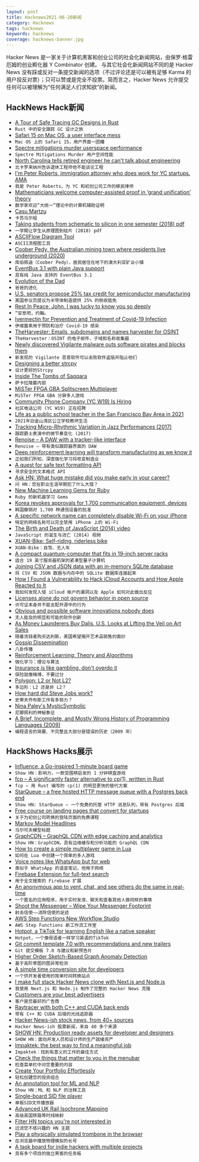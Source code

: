 ```yaml
---
layout: post
title: Hacknews2021-06-20新闻
category: Hacknews
tags: hacknews
keywords: hacknews
coverage: hacknews-banner.jpg
---
```


Hacker News 是一家关于计算机黑客和创业公司的社会化新闻网站，由保罗·格雷厄姆的创业孵化器 Y Combinator 创建。
与其它社会化新闻网站不同的是 Hacker News 没有踩或反对一条提交新闻的选项（不过评论还是可以被有足够 Karma 的用户投反对票）；只可以赞或是完全不投票。简而言之，Hacker News 允许提交任何可以被理解为“任何满足人们求知欲”的新闻。

## HackNews Hack新闻


- [A Tour of Safe Tracing GC Designs in Rust](https://manishearth.github.io/blog/2021/04/05/a-tour-of-safe-tracing-gc-designs-in-rust/)
- `Rust 中的安全跟踪 GC 设计之旅`
- [Safari 15 on Mac OS, a user interface mess](https://morrick.me/archives/9368)
- `Mac OS 上的 Safari 15，用户界面一团糟`
- [Spectre mitigations murder userspace performance](https://robert.ocallahan.org/2021/06/spectre-mitigations-murder-userspace.html)
- `Spectre Mitigations Murder 用户空间性能`
- [North Carolina tells retired engineer he can't talk about engineering](https://ij.org/press-release/north-carolina-board-tells-retired-engineer-he-cant-talk-about-engineering/)
- `北卡罗来纳州告诉退休工程师他不能谈论工程`
- [I'm Peter Roberts, immigration attorney who does work for YC startups. AMA](item?id=27560781)
- `我是 Peter Roberts，为 YC 和初创公司工作的移民律师`
- [Mathematicians welcome computer-assisted proof in ‘grand unification’ theory](https://www.nature.com/articles/d41586-021-01627-2)
- `数学家欢迎“大统一”理论中的计算机辅助证明`
- [Casu Martzu](https://en.wikipedia.org/wiki/Casu_martzu)
- `卡苏马尔祖`
- [Taking students from schematic to silicon in one semester (2018) pdf](https://people.eecs.berkeley.edu/~pister/publications/2018/BurnettTapeoutClassISCAS2018.pdf)
- `一学期让学生从原理图到硅片 (2018) pdf`
- [ASCIIFlow Diagram Tool](https://asciiflow.com/)
- `ASCII流程图工具`
- [Coober Pedy, the Australian mining town where residents live underground (2020)](https://www.businessinsider.com/inside-coober-pedy-australias-underground-town-2016-1)
- `库伯佩迪（Coober Pedy），居民居住在地下的澳大利亚矿业小镇`
- [EventBus 3.1 with plain Java support](https://greenrobot.org/release/eventbus-3-1-plain-java-support/)
- `具有纯 Java 支持的 EventBus 3.1`
- [Evolution of the Dad](https://knowablemagazine.org/article/living-world/2021/evolution-dad)
- `爸爸的进化`
- [U.S. senators propose 25% tax credit for semiconductor manufacturing](https://www.reuters.com/article/ctech-us-usa-semiconductors-congress-idCAKCN2DT29F-OCATC)
- `美国参议员提议为半导体制造提供 25% 的税收抵免`
- [Rest In Peace, John. I was lucky to know you so deeply](https://peewee.com/2021/06/18/rest-in-peace-john-paragon/)
- `“安息吧，约翰。`
- [Ivermectin for Prevention and Treatment of Covid-19 Infection](https://journals.lww.com/americantherapeutics/Abstract/9000/Ivermectin_for_Prevention_and_Treatment_of.98040.aspx)
- `伊维菌素用于预防和治疗 Covid-19 感染`
- [TheHarvester: Emails, subdomains and names harvester for OSINT](https://github.com/laramies/theHarvester)
- `TheHarvester：OSINT 的电子邮件、子域和名称收集器`
- [Newly discovered Vigilante malware outs software pirates and blocks them](https://arstechnica.com/gadgets/2021/06/newly-discovered-vigilante-malware-outs-software-pirates-and-blocks-them/)
- `新发现的 Vigilante 恶意软件可以击败软件盗版并阻止他们`
- [Designing a better strcpy](https://saagarjha.com/blog/2020/04/12/designing-a-better-strcpy/)
- `设计更好的Strcpy`
- [Inside The Tombs of Saqqara](https://www.smithsonianmag.com/history/inside-tombs-saqqara-180977932/)
- `萨卡拉陵墓内部`
- [MiSTer FPGA GBA Splitscreen Multiplayer](https://www.youtube.com/watch?v=AJhx8SeI0Q8)
- `MiSTer FPGA GBA 分屏多人游戏`
- [Community Phone Company (YC W19) Is Hiring](https://www.ycombinator.com/companies/community-phone-company/jobs/6psvnZD-digital-marketing-specialist)
- `社区电话公司 (YC W19) 正在招聘`
- [Life as a public school teacher in the San Francisco Bay Area in 2021](http://adamcadre.ac/calendar/202105m.html)
- `2021年旧金山湾区公立学校教师生活`
- [Tracking Micro-Rhythmic Variation in Jazz Performances (2017)](https://www.researchgate.net/publication/319392963_A_Swingogram_Representation_for_Tracking_Micro-Rhythmic_Variation_in_Jazz_Performances)
- `跟踪爵士表演中的微节奏变化 (2017)`
- [Renoise – A DAW with a tracker-like interface](https://www.renoise.com/)
- `Renoise – 带有类似跟踪器界面的 DAW`
- [Deep reinforcement learning will transform manufacturing as we know it](https://techcrunch.com/2021/06/17/deep-reinforcement-learning-will-transform-manufacturing-as-we-know-it/)
- `正如我们所知，深度强化学习将改变制造业`
- [A quest for safe text formatting API](https://www.zverovich.net/2021/06/16/safe-formatting-api.html)
- `寻求安全的文本格式 API`
- [Ask HN: What huge mistake did you make early in your career?](item?id=27548204)
- `问 HN：您在职业生涯早期犯了什么大错？`
- [New Machine Learning Gems for Ruby](https://ankane.org/new-ml-gems)
- `Ruby 的新机器学习 Gems`
- [Korea revokes approvals for 1,700 communication equipment, devices](http://www.koreaherald.com/view.php?ud=20210617000953)
- `韩国撤销对 1,700 种通信设备的批准`
- [A specific network name can completely disable Wi-Fi on your iPhone](https://9to5mac.com/2021/06/19/a-specific-network-name-can-completely-disable-wi-fi-on-your-iphone/)
- `特定的网络名称可以完全禁用 iPhone 上的 Wi-Fi`
- [The Birth and Death of JavaScript (2014) video](https://www.destroyallsoftware.com/talks/the-birth-and-death-of-javascript)
- `JavaScript 的诞生与消亡 (2014) 视频`
- [XUAN-Bike: Self-riding, riderless bike](https://github.com/peng-zhihui/XUAN-Bike)
- `XUAN-Bike：自驾、无人车`
- [A compact quantum-computer that fits in 19-inch server racks](https://journals.aps.org/prxquantum/abstract/10.1103/PRXQuantum.2.020343)
- `适合 19 英寸服务器机架的紧凑型量子计算机`
- [Joining CSV and JSON data with an in-memory SQLite database](https://simonwillison.net/2021/Jun/19/sqlite-utils-memory/)
- `将 CSV 和 JSON 数据与内存中的 SQLite 数据库连接起来`
- [How I Found a Vulnerability to Hack iCloud Accounts and How Apple Reacted to It](https://thezerohack.com/apple-vulnerability-bug-bounty)
- `我如何发现入侵 iCloud 帐户的漏洞以及 Apple 如何对此做出反应`
- [Licenses alone do not govern behavior in open source](https://michaelweinberg.org/blog/2021/06/17/licenses-and-social-norms/)
- `许可证本身并不能支配开源中的行为`
- [Obvious and possible software innovations nobody does](https://scottlocklin.wordpress.com/2021/04/01/obvious-and-possible-software-innovations-nobody-does/)
- `无人能及的明显和可能的软件创新`
- [As Money Launderers Buy Dalís, U.S. Looks at Lifting the Veil on Art Sales](https://www.nytimes.com/2021/06/19/arts/design/money-laundering-art-market.html)
- `随着洗钱者购买达利斯，美国希望揭开艺术品销售的面纱`
- [Gossip Dissemination](https://martinfowler.com/articles/patterns-of-distributed-systems/gossip-dissemination.html)
- `八卦传播`
- [Reinforcement Learning: Theory and Algorithms](https://rltheorybook.github.io/)
- `强化学习：理论与算法`
- [Insurance is like gambling, don't overdo it](https://blog.viktomas.com/posts/insurance/)
- `保险就像赌博，不要过分`
- [Polygon: L2 or Not L2?](https://adlrocha.substack.com/p/adlrocha-polygon-l2-or-not-l2)
- `多边形：L2 还是非 L2？`
- [How hard did Steve Jobs work?](https://www.quora.com/How-hard-did-Steve-Jobs-work-Did-this-change-over-time?share=1)
- `史蒂夫乔布斯工作有多努力？`
- [Nina Paley's MysticSymbolic](https://www.mysticsymbolic.art/)
- `尼娜佩利的神秘象征`
- [A Brief, Incomplete, and Mostly Wrong History of Programming Languages (2009)](http://james-iry.blogspot.com/2009/05/brief-incomplete-and-mostly-wrong.html)
- `编程语言的简要、不完整且大部分是错误的历史（2009 年）`


## HackShows Hacks展示

- [ Influence, a Go-inspired 1-minute board game](http://cintrest.com/influence/)
- `Show HN：影响力，一款受围棋启发的 1 分钟棋盘游戏`
- [ fcp – A significantly faster alternative to cp(1), written in Rust](https://github.com/Svetlitski/fcp)
- `fcp – 用 Rust 编写的 cp(1) 的明显更快的替代方案`
- [ StarQueue – a free hosted HTTP message queue with a Postgres back end](https://www.starqueue.org/)
- `Show HN: StarQueue – 一个免费的托管 HTTP 消息队列，带有 Postgres 后端`
- [ Free course on landing pages that convert for startups](https://zenacademy.com.au/course/landing-pages-that-convert/)
- `关于为初创公司转换的登陆页面的免费课程`
- [ Markov Model Headlines](https://www.locserendipity.com/Markov_Headlines.html)
- `马尔可夫模型标题`
- [ GraphCDN – GraphQL CDN with edge caching and analytics](https://graphcdn.io/blog/announcing-graphcdn)
- `Show HN：GraphCDN，具有边缘缓存和分析功能的 GraphQL CDN`
- [ How to create a simple multiplayer game in Lua](https://github.com/prashantgupta24/lua-top-down-multiplayer)
- `如何在 Lua 中创建一个简单的多人游戏`
- [ Voice notes like WhatsApp but for web](https://voicl.com)
- `类似于 WhatsApp 的语音笔记，但用于网络`
- [ Firebase Extension for full-text search](https://github.com/typesense/firestore-typesense-search)
- `用于全文搜索的 Firebase 扩展`
- [ An anonymous app to vent, chat, and see others do the same in real-time](https://testflight.apple.com/join/aCM3SWNY)
- `一个匿名的应用程序，用于实时发泄、聊天和查看其他人做同样的事情`
- [ Shoot the Messenger – Wipe Your Messenger Footprint](https://chrome.google.com/webstore/detail/shoot-the-messenger/lkhmjelfhkidbekjkghmbacoaolbcmep?hl=en&authuser=1)
- `射击信使——消除信使的足迹`
- [ AWS Step Functions New Workflow Studio](https://docs.aws.amazon.com/step-functions/latest/dg/workflow-studio-components.html)
- `AWS Step Functions 新工作流工作室`
- [ Hotpot, a TikTok for learning English like a native speaker](https://hotpotenglish.com)
- `Hotpot，一个像母语者一样学习英语的TikTok`
- [ Git commit template 7.0 with recommendations and new trailers](https://github.com/joelparkerhenderson/git-commit-template)
- `Git 提交模板 7.0 与建议和新预告片`
- [ Higher Order Sketch-Based Graph Anomaly Detection](https://github.com/Stream-AD/AnoGraph)
- `基于高阶草图的图异常检测`
- [ A simple time conversion site for developers](https://time.lol)
- `一个供开发者使用的简单时间转换站点`
- [ I make full stack Hacker News clone with Next.js and Node.js](https://github.com/krehwell/HeckarNews)
- `我使用 Next.js 和 Node.js 制作了完整的 Hacker News 克隆`
- [ Customers are your best advertisers](https://www.orbik.com/)
- `客户是您最好的广告商`
- [ Raytracer with both C++ and CUDA back ends](https://github.com/maxilevi/raytracer)
- `带有 C++ 和 CUDA 后端的光线追踪器`
- [ Hacker News-ish stock news, from 40+ sources](https://steez.news)
- `Hacker News-ish 股票新闻，来自 40 多个来源`
- [SHOW HN: Production ready assets for developer and designers](https://readyui.co/)
- `SHOW HN：面向开发人员和设计师的生产就绪资产`
- [ Impaktek: the best way to find a meaningful job](http://impaktek.fr)
- `Impaktek：找到有意义的工作的最佳方式`
- [ Check the things that matter to you in the menubar](https://getradar.co)
- `检查菜单栏中对您重要的内容`
- [ Create Your Portfolio Effortlessly](https://superportfolio.co)
- `轻松创建您的投资组合`
- [ An annotation tool for ML and NLP](https://www.getmarkup.com/)
- `Show HN：ML 和 NLP 的注释工具`
- [ Single-board SID file player](https://github.com/sidfi/sidfi)
- `单板SID文件播放器`
- [ Advanced UK Rail Isochrone Mapping](https://www.magpie-maps.com)
- `高级英国铁路等时线映射`
- [ Filter HN topics you're not interested in](item?id=27564056)
- `过滤您不感兴趣的 HN 主题`
- [ Play a physically simulated trombone in the browser](https://nuchi.github.io/trombone/)
- `在浏览器中播放物理模拟的长号`
- [ A task board for indie hackers with multiple projects](https://7todos.com)
- `具有多个项目的独立黑客的任务板`

